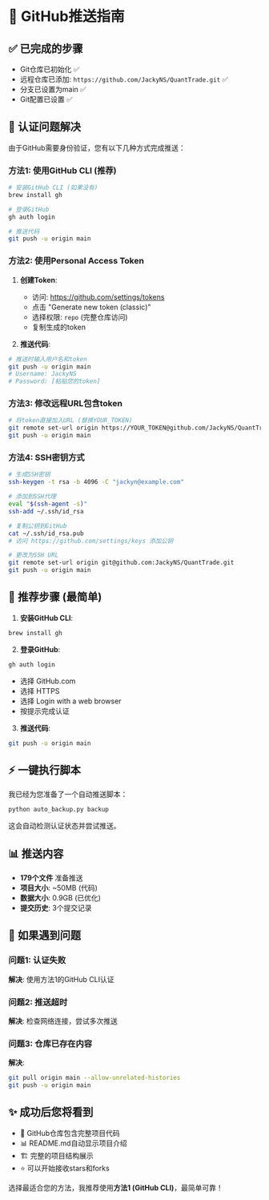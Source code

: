 # 🚀 GitHub推送指南

## ✅ **已完成的步骤**
- Git仓库已初始化 ✅
- 远程仓库已添加: `https://github.com/JackyNS/QuantTrade.git` ✅  
- 分支已设置为main ✅
- Git配置已设置 ✅

## 🔐 **认证问题解决**

由于GitHub需要身份验证，您有以下几种方式完成推送：

### 方法1: 使用GitHub CLI (推荐)
```bash
# 安装GitHub CLI (如果没有)
brew install gh

# 登录GitHub
gh auth login

# 推送代码
git push -u origin main
```

### 方法2: 使用Personal Access Token
1. **创建Token**:
   - 访问: https://github.com/settings/tokens
   - 点击 "Generate new token (classic)"
   - 选择权限: `repo` (完整仓库访问)
   - 复制生成的token

2. **推送代码**:
```bash
# 推送时输入用户名和token
git push -u origin main
# Username: JackyNS
# Password: [粘贴您的token]
```

### 方法3: 修改远程URL包含token
```bash
# 将token直接加入URL (替换YOUR_TOKEN)
git remote set-url origin https://YOUR_TOKEN@github.com/JackyNS/QuantTrade.git
git push -u origin main
```

### 方法4: SSH密钥方式
```bash
# 生成SSH密钥
ssh-keygen -t rsa -b 4096 -C "jackyn@example.com"

# 添加到SSH代理
eval "$(ssh-agent -s)"
ssh-add ~/.ssh/id_rsa

# 复制公钥到GitHub
cat ~/.ssh/id_rsa.pub
# 访问 https://github.com/settings/keys 添加公钥

# 更改为SSH URL
git remote set-url origin git@github.com:JackyNS/QuantTrade.git
git push -u origin main
```

## 🎯 **推荐步骤 (最简单)**

1. **安装GitHub CLI**:
```bash
brew install gh
```

2. **登录GitHub**:
```bash
gh auth login
```
   - 选择 GitHub.com
   - 选择 HTTPS
   - 选择 Login with a web browser
   - 按提示完成认证

3. **推送代码**:
```bash
git push -u origin main
```

## ⚡ **一键执行脚本**

我已经为您准备了一个自动推送脚本：

```bash
python auto_backup.py backup
```

这会自动检测认证状态并尝试推送。

## 📊 **推送内容**
- **179个文件** 准备推送
- **项目大小**: ~50MB (代码)
- **数据大小**: 0.9GB (已优化)
- **提交历史**: 3个提交记录

## 🔧 **如果遇到问题**

### 问题1: 认证失败
**解决**: 使用方法1的GitHub CLI认证

### 问题2: 推送超时
**解决**: 检查网络连接，尝试多次推送

### 问题3: 仓库已存在内容
**解决**: 
```bash
git pull origin main --allow-unrelated-histories
git push -u origin main
```

## ✨ **成功后您将看到**
- 🎉 GitHub仓库包含完整项目代码
- 📊 README.md自动显示项目介绍
- 🏗️ 完整的项目结构展示
- ⭐ 可以开始接收stars和forks

选择最适合您的方法，我推荐使用**方法1 (GitHub CLI)**，最简单可靠！